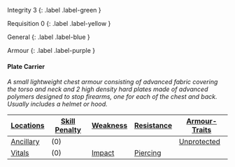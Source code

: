 
Integrity 3
{: .label .label-green }

Requisition 0
{: .label .label-yellow }

General
{: .label .label-blue }

Armour
{: .label .label-purple }
#### Plate Carrier
*A small lightweight chest armour consisting of advanced fabric covering the torso and neck and 2 high density hard plates made of advanced polymers designed to stop firearms, one for each of the chest and back. Usually includes a helmet or hood.*

| [Locations](Game/Core/Armour#Locations) | [Skill Penalty](Game/Core/Armour#Skill%20Penalty) | [Weakness](Game/Core/Armour#Weakness%20and%20Resistance) | [Resistance](Game/Core/Armour#Weakness%20and%20Resistance) | [Armour-Traits](Game/Core/Armour-Traits)    |
| ------------------------------------------ | ---------------------------------------------------- | ----------------------------------------------------------- | ------------------------------------------------------------- | --- |
| [Ancillary](Game/Core/Injury#Ancillary) | (0)                                                |                                                             |                                                               | [Unprotected](Game/Core/Armour-Traits#Unprotected)    |
| [Vitals](Game/Core/Injury#Vitals)       | (0)                                                     | [Impact](Game/Core/Injury#Impact)                                                            | [Piercing](Game/Core/Injury#Piercing)                                                              |     |

